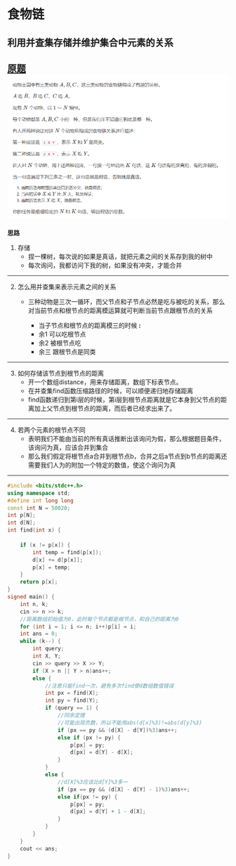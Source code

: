 # 食物链  
## 利用并查集存储并维护集合中元素的关系
[原题](https://www.acwing.com/problem/content/242/)
![图 1](../../images/36e331028559e75f0861d10f11cb128ce63e10c560a3c4464e295bb6495250eb.png)  
---
**思路**

1. 存储
   - 捏一棵树，每次说的如果是真话，就把元素之间的关系存到我的树中
   - 每次询问，我都访问下我的树，如果没有冲突，才能合并
---
2. 怎么用并查集来表示元素之间的关系
   - 三种动物是三次一循环，而父节点和子节点必然是吃与被吃的关系，那么对当前节点和根节点的距离模运算就可判断当前节点跟根节点的关系
           
        - 当子节点和根节点的距离模三的时候 **:**
        - 余1 可以吃根节点
        - 余2 被根节点吃
        - 余三 跟根节点是同类
---
3. 如何存储该节点到根节点的距离
     - 开一个数组distance，用来存储距离，数组下标表节点。
     - 在并查集find函数压缩路径的时候，可以顺便递归地存储距离 
     - find函数递归到第i层的时候，第i层到根节点距离就是它本身到父节点的距离加上父节点到根节点的距离，而后者已经求出来了。

---
4. 若两个元素的根节点不同
     - 表明我们不能由当前的所有真话推断出该询问为假，那么根据题目条件，该询问为真，应该合并到集合
     - 那么我们假定将根节点a合并到根节点b，合并之后a节点到b节点的距离还需要我们人为的附加一个特定的数值，使这个询问为真
---
```cpp
#include <bits/stdc++.h>
using namespace std;
#define int long long
const int N = 50020;
int p[N];
int d[N];
int find(int x) {
	
	if (x != p[x]) {
		int temp = find(p[x]);
		d[x] += d[p[x]];
		p[x] = temp;
	}
	return p[x];
}
signed main() {
	int n, k;
	cin >> n >> k;
	//距离数组初始值为0，此时每个节点都是根节点，和自己的距离为0
	for (int i = 1; i <= n; i++)p[i] = i;
	int ans = 0;
	while (k--) {
		int query;
		int X, Y;
		cin >> query >> X >> Y;
		if (X > n || Y > n)ans++;
		else {
			//注意只能find一次，避免多次find使d数组数值错误
			int px = find(X);
			int py = find(Y);
			if (query == 1) {
				//同余定理
				//可能出现负数，所以不能用abs(d[x]%3)!=abs(d[y]%3)
				if (px == py && (d[X] - d[Y])%3)ans++;
				else if (px != py) {
					p[px] = py;
					d[px] = d[Y] - d[X];
				}
			}
			else {
				//d[X]%3应该比d[Y]%3多一
				if (px == py && (d[X] - d[Y] - 1)%3)ans++;
				else if(px != py) {
					p[px] = py;
					d[px] = d[Y] + 1 - d[X];
				}
			}
		}
	}
	cout << ans;
}
```
   